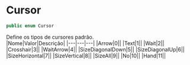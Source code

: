 # Cursor
```csharp
public enum Cursor
```
Define os tipos de cursores padrão.<br />
|Nome|Valor|Descrição|
|---|---|---|
|Arrow|0||
|Text|1||
|Wait|2||
|Crosshair|3||
|WaitArrow|4||
|SizeDiagonalDown|5||
|SizeDiagonalUp|6||
|SizeHorizontal|7||
|SizeVertical|8||
|SizeAll|9||
|No|10||
|Hand|11||
